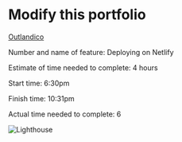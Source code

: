 # Modify this portfolio

[Outlandico](https://outlandico-portfolio.netlify.app/)

Number and name of feature: Deploying on Netlify

Estimate of time needed to complete: 4 hours

Start time: 6:30pm

Finish time: 10:31pm

Actual time needed to complete: 6

![Lighthouse](<public/images/Screenshot 2024-03-29 at 10.32.47 PM.png>)
